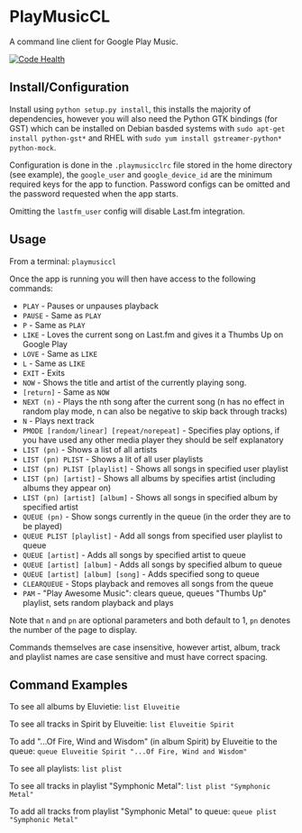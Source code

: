 PlayMusicCL
===========

A command line client for Google Play Music.

[![Code Health](https://landscape.io/github/DanNixon/PlayMusicCL/master/landscape.png)](https://landscape.io/github/DanNixon/PlayMusicCL/master)

Install/Configuration
---------------------

Install using `python setup.py install`, this installs the majority of
dependencies, however you will also need the Python GTK bindings (for GST) which
can be installed on Debian basded systems with `sudo apt-get install
python-gst*` and RHEL with `sudo yum install gstreamer-python* python-mock`.

Configuration is done in the `.playmusicclrc` file stored in the home
directory (see example), the `google_user` and `google_device_id` are
the minimum required keys for the app to function.  Password configs can be
omitted and the password requested when the app starts.

Omitting the `lastfm_user` config will disable Last.fm integration.

Usage
-----

From a terminal: `playmusiccl`

Once the app is running you will then have access to the following commands:

-	```PLAY``` - Pauses or unpauses playback
-	```PAUSE``` - Same as ```PLAY```
- ```P``` - Same as ```PLAY```
-	```LIKE``` - Loves the current song on Last.fm and gives it a Thumbs Up on
	Google Play
-	```LOVE``` - Same as ```LIKE```
- ```L``` - Same as ```LIKE```
-	```EXIT``` - Exits
-	```NOW``` - Shows the title and artist of the currently playing song.
- ```[return]``` - Same as ```NOW```
-	```NEXT (n)``` - Plays the nth song after the current song (n has no effect in
	random play mode, n can also be negative to skip back through tracks)
- ```N``` - Plays next track
-	```PMODE [random/linear] [repeat/norepeat]``` - Specifies play options, if you
	have used any other media player they should be self explanatory
-	```LIST (pn)``` - Shows a list of all artists
-	```LIST (pn) PLIST``` - Shows a lit of all user playlists
-	```LIST (pn) PLIST [playlist]``` - Shows all songs in specified user playlist
-	```LIST (pn) [artist]``` - Shows all albums by specifies artist (including
	albums they appear on)
-	```LIST (pn) [artist] [album]``` - Shows all songs in specified album by
	specified artist
-	```QUEUE (pn)``` - Show songs currently in the queue (in the order they are to
	be played)
-	```QUEUE PLIST [playlist]``` - Add all songs from specified user playlist to
	queue
-	```QUEUE [artist]``` - Adds all songs by specified artist to queue
-	```QUEUE [artist] [album]``` - Adds all songs by specified album to queue
-	```QUEUE [artist] [album] [song]``` - Adds specified song to queue
- ```CLEARQUEUE``` - Stops playback and removes all songs from the queue
- ```PAM``` - "Play Awesome Music": clears queue, queues "Thumbs Up" playlist,
  sets random playback and plays

Note that ```n``` and ```pn``` are optional parameters and both default to 1,
```pn``` denotes the number of the page to display.

Commands themselves are case insensitive, however artist, album, track and
playlist names are case sensitive and must have correct spacing.

Command Examples
----------------

To see all albums by Eluvietie: ```list Eluveitie```

To see all tracks in Spirit by Eluveitie: ```list Eluveitie Spirit```

To add "...Of Fire, Wind and Wisdom" (in album Spirit) by Eluveitie to the
queue: ```queue Eluveitie Spirit "...Of Fire, Wind and Wisdom"```

To see all playlists: ```list plist```

To see all tracks in playlist "Symphonic Metal": ```list plist "Symphonic
Metal"```

To add all tracks from playlist "Symphonic Metal" to queue: ```queue plist
"Symphonic Metal"```
